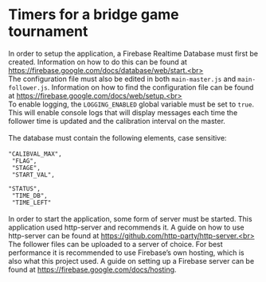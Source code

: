 # Timers for a bridge game tournament
In order to setup the application, a Firebase Realtime Database must first be created. Information on how to do this can be found at https://firebase.google.com/docs/database/web/start.<br><br>
The configuration file must also be edited in both <code>main-master.js</code> and <code>main-follower.js</code>. Information on how to find the configuration file can be found at https://firebase.google.com/docs/web/setup.<br><br>
To enable logging, the <code>LOGGING_ENABLED</code> global variable must be set to <code>true</code>. This will enable console logs that will display messages each time the follower time is updated and the calibration interval on the master.<br><br>
The database must contain the following elements, case sensitive:<br><br>
<code>"CALIBVAL_MAX",<br>
  "FLAG",<br>
  "STAGE",<br>
  "START_VAL",<br>
  "STATUS",<br>
  "TIME_DB",<br>
  "TIME_LEFT"<br></code><br>
In order to start the application, some form of server must be started. This application used http-server and recommends it. A guide on how to use http-server can be found at https://github.com/http-party/http-server.<br><br>
The follower files can be uploaded to a server of choice. For best performance it is recommended to use Firebase’s own hosting, which is also what this project used. A guide on setting up a Firebase server can be found at https://firebase.google.com/docs/hosting.
